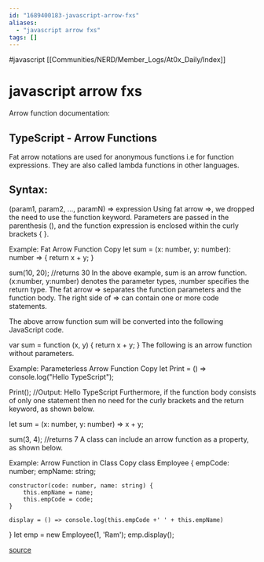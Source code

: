 ```yaml
---
id: "1689400183-javascript-arrow-fxs"
aliases:
  - "javascript arrow fxs"
tags: []
---
```

#javascript
[[Communities/NERD/Member_Logs/At0x_Daily/Index]]

# javascript arrow fxs

Arrow function documentation:
## TypeScript - Arrow Functions
Fat arrow notations are used for anonymous functions i.e for function expressions. They are also called lambda functions in other languages.

## Syntax:

(param1, param2, ..., paramN) => expression
Using fat arrow =>, we dropped the need to use the function keyword. Parameters are passed in the parenthesis (), and the function expression is enclosed within the curly brackets { }.

Example: Fat Arrow Function Copy
let sum = (x: number, y: number): number => {
    return x + y;
}

sum(10, 20); //returns 30
In the above example, sum is an arrow function. (x:number, y:number) denotes the parameter types, :number specifies the return type. The fat arrow => separates the function parameters and the function body. The right side of => can contain one or more code statements.

The above arrow function sum will be converted into the following JavaScript code.

var sum = function (x, y) {
    return x + y;
}
The following is an arrow function without parameters.

Example: Parameterless Arrow Function Copy
let Print = () => console.log("Hello TypeScript");

Print(); //Output: Hello TypeScript
Furthermore, if the function body consists of only one statement then no need for the curly brackets and the return keyword, as shown below.

let sum = (x: number, y: number) => x + y;

sum(3, 4); //returns 7
A class can include an arrow function as a property, as shown below.

Example: Arrow Function in Class Copy
class Employee {
    empCode: number;
    empName: string;

    constructor(code: number, name: string) {
        this.empName = name;
        this.empCode = code;
    }

    display = () => console.log(this.empCode +' ' + this.empName)
}
let emp = new Employee(1, 'Ram');
emp.display();

[source](https://www.tutorialsteacher.com/typescript/arrow-function)
